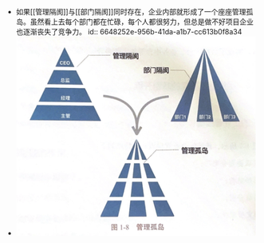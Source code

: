 - 如果[[管理隔阂]]与[[部门隔阂]]同时存在，企业内部就形成了一个座座管理孤岛。虽然看上去每个部门都在忙碌，每个人都很努力，但总是做不好项目企业也逐渐丧失了竞争力。
  id:: 6648252e-956b-41da-a1b7-cc613b0f8a34
- ![管理孤岛.png](../assets/管理孤岛_1716004367643_0.png)